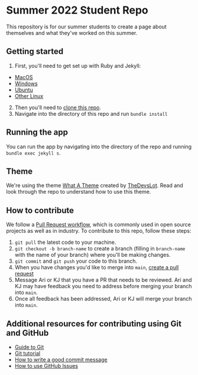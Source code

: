 # Summer 2022 Student Repo
This repository is for our summer students to create a page about themselves and what they've worked on this summer.

## Getting started
1. First, you'll need to get set up with Ruby and Jekyll:
- [MacOS](https://jekyllrb.com/docs/installation/macos/)
- [Windows](https://jekyllrb.com/docs/installation/windows/)
- [Ubuntu](https://jekyllrb.com/docs/installation/ubuntu/)
- [Other Linux](https://jekyllrb.com/docs/installation/other-linux/)

2. Then you'll need to [clone this repo](https://docs.github.com/en/repositories/creating-and-managing-repositories/cloning-a-repository).
3. Navigate into the directory of this repo and run `bundle install`

## Running the app
You can run the app by navigating into the directory of the repo and running `bundle exec jekyll s`.

## Theme
We're using the theme [What A Theme](https://github.com/thedevslot/WhatATheme) created by [TheDevsLot](https://twitter.com/thedevslot). Read and look through the repo to understand how to use this theme.


## How to contribute
We follow a [Pull Request workflow](https://medium.com/@urna.hybesis/pull-request-workflow-with-git-6-steps-guide-3858e30b5fa4), which is commonly used in open source projects as well as in industry. To contribute to this repo, follow these steps:

1. `git pull` the latest code to your machine.
2. `git checkout -b branch-name` to create a branch (filling in `branch-name` with the name of your branch) where you'll be making changes.
3. `git commit` and `git push` your code to this branch.
4. When you have changes you'd like to merge into `main`, [create a pull request](https://docs.github.com/en/pull-requests/collaborating-with-pull-requests/proposing-changes-to-your-work-with-pull-requests/creating-a-pull-request)
5.  Message Ari or KJ that you have a PR that needs to be reviewed. Ari and KJ may have feedback you need to address before merging your branch into `main`.
6.  Once all feedback has been addressed, Ari or KJ will merge your branch into `main`.

## Additional resources for contributing using Git and GitHub
- [Guide to Git](https://git-scm.com/book/en/v2)
- [Git tutorial](https://product.hubspot.com/blog/git-and-github-tutorial-for-beginners)
- [How to write a good commit message](https://cbea.ms/git-commit/)
- [How to use GitHub Issues](https://docs.github.com/en/issues/tracking-your-work-with-issues/about-issues)
